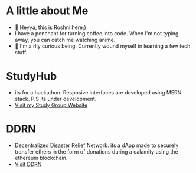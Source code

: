 # A little about Me
- 👋 Heyya, this is Roshni here;)
-  I have a penchant for turning coffee into code. When I'm not typing away, you can catch me watching anime.
- 👀 I'm a rlly curious being. Currently wound myself in learning a few tech stuff.

# StudyHub
- its for a hackathon. Resposive interfaces are developed using MERN stack. P.S its under development.
- [Visit my Study Group Website](https://studyhub-delta.vercel.app/)

# DDRN
- Decentralized Disaster Relief Network. its a dApp made to securely transfer ethers in the form of donations during a calamity using the ethereum blockchain.
- [Visit DDRN](https://ddrn.vercel.app/)




<!---
Roshr2211/Roshr2211 is a ✨ special ✨ repository because its `README.md` (this file) appears on your GitHub profile.
You can click the Preview link to take a look at your changes.
--->
